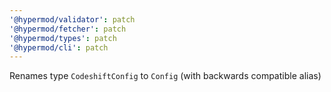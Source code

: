 ```yaml
---
'@hypermod/validator': patch
'@hypermod/fetcher': patch
'@hypermod/types': patch
'@hypermod/cli': patch
---
```


Renames type `CodeshiftConfig` to `Config` (with backwards compatible alias)
